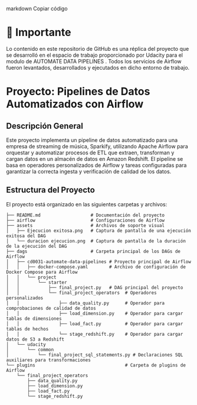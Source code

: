 
markdown
Copiar código
# 📢 **Importante**

Lo contenido en este repositorio de GitHub es una réplica del proyecto que se desarrolló en el espacio de trabajo proporcionado por Udacity para el modulo de AUTOMATE DATA PIPELINES . Todos los servicios de Airflow fueron levantados, desarrollados y ejecutados en dicho entorno de trabajo.

# Proyecto: Pipelines de Datos Automatizados con Airflow

## Descripción General
Este proyecto implementa un pipeline de datos automatizado para una empresa de streaming de música, Sparkify, utilizando Apache Airflow para orquestar y automatizar procesos de ETL que extraen, transforman y cargan datos en un almacén de datos en Amazon Redshift. El pipeline se basa en operadores personalizados de Airflow y tareas configuradas para garantizar la correcta ingesta y verificación de calidad de los datos.

## Estructura del Proyecto
El proyecto está organizado en las siguientes carpetas y archivos:

```plaintext
├── README.md                   # Documentación del proyecto
├── airflow                     # Configuraciones de Airflow
├── assets                      # Archivos de soporte visual
│   ├── Ejecucion exitosa.png   # Captura de pantalla de una ejecución exitosa del DAG
│   └── duracion ejecucion.png  # Captura de pantalla de la duración de la ejecución del DAG
├── dags                        # Carpeta principal de los DAGs de Airflow
│   ├── cd0031-automate-data-pipelines # Proyecto principal de Airflow
│   │   ├── docker-compose.yaml        # Archivo de configuración de Docker Compose para Airflow
│   │   └── project
│   │       └── starter
│   │           ├── final_project.py   # DAG principal del proyecto
│   │           └── final_project_operators  # Operadores personalizados
│   │               ├── data_quality.py      # Operador para comprobaciones de calidad de datos
│   │               ├── load_dimension.py    # Operador para cargar tablas de dimensiones
│   │               ├── load_fact.py         # Operador para cargar tablas de hechos
│   │               └── stage_redshift.py    # Operador para cargar datos de S3 a Redshift
│   └── udacity
│       └── common
│           └── final_project_sql_statements.py # Declaraciones SQL auxiliares para transformaciones
└── plugins                                  # Carpeta de plugins de Airflow
    └── final_project_operators
        ├── data_quality.py
        ├── load_dimension.py
        ├── load_fact.py
        └── stage_redshift.py
```
